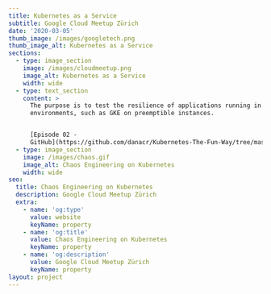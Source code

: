 ```yaml
---
title: Kubernetes as a Service
subtitle: Google Cloud Meetup Zürich
date: '2020-03-05'
thumb_image: /images/googletech.png
thumb_image_alt: Kubernetes as a Service
sections:
  - type: image_section
    image: /images/cloudmeetup.png
    image_alt: Kubernetes as a Service
    width: wide
  - type: text_section
    content: >
      The purpose is to test the resilience of applications running in ephemeral
      environments, such as GKE on preemptible instances.


      [Episode 02 -
      GitHub](https://github.com/danacr/Kubernetes-The-Fun-Way/tree/master/02-kubernetes-operator-for-drones)
  - type: image_section
    image: /images/chaos.gif
    image_alt: Chaos Engineering on Kubernetes
    width: wide
seo:
  title: Chaos Engineering on Kubernetes
  description: Google Cloud Meetup Zürich
  extra:
    - name: 'og:type'
      value: website
      keyName: property
    - name: 'og:title'
      value: Chaos Engineering on Kubernetes
      keyName: property
    - name: 'og:description'
      value: Google Cloud Meetup Zürich
      keyName: property
layout: project
---
```

